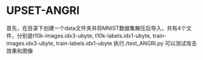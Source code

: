 # UPSET-ANGRI
首先，在目录下创建一个data文件夹并将MNIST数据集解压后导入，共有4个文件，分别是t10k-images.idx3-ubyte, t10k-labels.idx1-ubyte, train-images.idx3-ubyte, train-labels.idx1-ubyte
执行./test_ANGRI.py 可以测试攻击效果和图像
